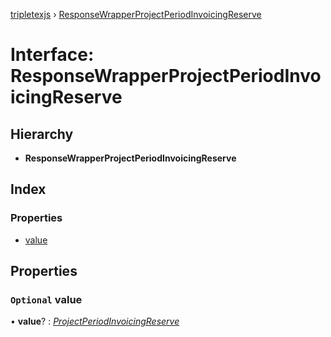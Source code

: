 [tripletexjs](../README.md) › [ResponseWrapperProjectPeriodInvoicingReserve](responsewrapperprojectperiodinvoicingreserve.md)

# Interface: ResponseWrapperProjectPeriodInvoicingReserve

## Hierarchy

* **ResponseWrapperProjectPeriodInvoicingReserve**

## Index

### Properties

* [value](responsewrapperprojectperiodinvoicingreserve.md#optional-value)

## Properties

### `Optional` value

• **value**? : *[ProjectPeriodInvoicingReserve](projectperiodinvoicingreserve.md)*
